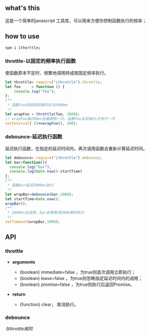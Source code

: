 ## what's this

这是一个简单的javascript 工具库，可以用来方便你控制函数执行的频率；

## how to use

```bash
npm i ithorttle;

```

### throttle-以固定的频率执行函数

使函数原本不定时、频繁地调用转成按固定频率执行。

```javascript
let throttle= require("ithrottle").throttle;
let foo     = function () {
    console.log("foo");
};
/**
 * 函数foo的调用间隔时间为2000ms
 */
let wrapFoo = throttle(foo, 2000);
// wrapFoo每200ms会被调用一次，函数foo实际每2S才执行一次
setInterval( ()=>wrapFoo(), 200);
```


### debounce-延迟执行函数

延迟执行函数，在指定的延迟时间内，再次调用函数会重新计算延迟时间。

```javascript
let debounce= require("ithrottle").debounce;
let bar=function(){
  console.log("bar");
  console.log(Date.now()-startTime)
};
/**
 * 函数bar延迟2000ms执行
 */
let wrapBar=debounce(bar,2000);
let startTime=Date.now();
wrapBar();
/**
 * 1000ms后调用，bar会再等待2000毫秒执行
 */
setTimeout(wrapBar,1000); 
```

## API

### throttle

- **arguments**
  
  -  {boolean} immediate=false ，为true则首次调用立即执行；
  - {boolean} leave=false  ，为true则忽略指定延迟时间内的调用；
  - {boolean} promise=false ，为true则执行后返回Promise。

- **return**
  - {function} clear， 取消执行。

### debounce

*与throttle相同*